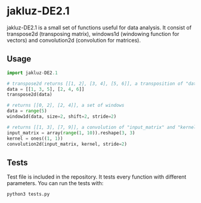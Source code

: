 # jakluz-DE2.1

jakluz-DE2.1 is a small set of functions useful for data analysis. It consist of transpose2d (transposing matrix), windows1d (windowing function for vectors) and convolution2d (convolution for matrices).

## Usage

```python
import jakluz-DE2.1

# transpose2d returns [[1, 2], [3, 4], [5, 6]], a transposition of "data" matrix
data = [[1, 3, 5], [2, 4, 6]]
transpose2d(data)

# returns [[0, 2], [2, 4]], a set of windows
data = range(5)
window1d(data, size=2, shift=2, stride=2)

# returns [[1, 3], [7, 9]], a convolution of "input_matrix" and "kernel"
input_matrix = array(range(1, 10)).reshape(3, 3)
kernel = ones((1, 1))
convolution2d(input_matrix, kernel, stride=2)
```

## Tests
Test file is included in the repository. It tests every function with different parameters. You can run the tests with:

```python
python3 tests.py
```